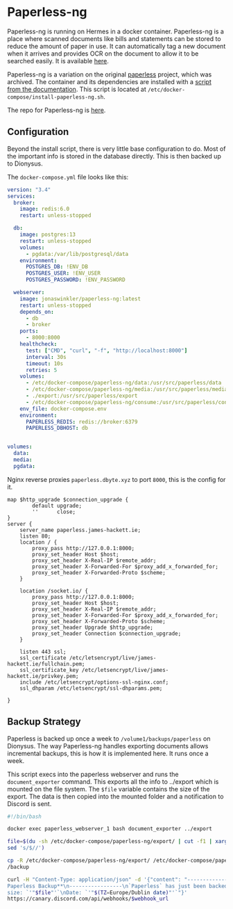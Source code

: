 # Paperless-ng

Paperless-ng is running on Hermes in a docker container. Paperless-ng is
a place where scanned documents like bills and statements can be stored to reduce the amount of paper in use. It can
automatically tag a new document when it arrives and provides OCR on the document to allow it to be searched easily.
It is available [here](https://paperless.dbyte.xyz).

Paperless-ng is a variation on the original [paperless](https://github.com/the-paperless-project/paperless) project,
which was archived. The container and its dependencies are installed with a
[script from the documentation](https://paperless-ng.readthedocs.io/en/latest/setup.html#setup-docker-script). This
script is located at `/etc/docker-compose/install-paperless-ng.sh`.

The repo for Paperless-ng is [here](https://github.com/jonaswinkler/paperless-ng).

## Configuration

Beyond the install script, there is very little base configuration to do. Most of the important info is stored in the
database directly. This is then backed up to Dionysus.

The `docker-compose.yml` file looks like this:

```yaml
version: "3.4"
services:
  broker:
    image: redis:6.0
    restart: unless-stopped

  db:
    image: postgres:13
    restart: unless-stopped
    volumes:
      - pgdata:/var/lib/postgresql/data
    environment:
      POSTGRES_DB: !ENV_DB
      POSTGRES_USER: !ENV_USER
      POSTGRES_PASSWORD: !ENV_PASSWORD

  webserver:
    image: jonaswinkler/paperless-ng:latest
    restart: unless-stopped
    depends_on:
      - db
      - broker
    ports:
      - 8000:8000
    healthcheck:
      test: ["CMD", "curl", "-f", "http://localhost:8000"]
      interval: 30s
      timeout: 10s
      retries: 5
    volumes:
      - /etc/docker-compose/paperless-ng/data:/usr/src/paperless/data
      - /etc/docker-compose/paperless-ng/media:/usr/src/paperless/media
      - ./export:/usr/src/paperless/export
      - /etc/docker-compose/paperless-ng/consume:/usr/src/paperless/consume
    env_file: docker-compose.env
    environment:
      PAPERLESS_REDIS: redis://broker:6379
      PAPERLESS_DBHOST: db


volumes:
  data:
  media:
  pgdata:
```

Nginx reverse proxies `paperless.dbyte.xyz` to port `8000`, this is the config for it.

```nginx
map $http_upgrade $connection_upgrade {
        default upgrade;
        ''      close;
}
server {
    server_name paperless.james-hackett.ie;
    listen 80;
    location / {
        proxy_pass http://127.0.0.1:8000;
        proxy_set_header Host $host;
        proxy_set_header X-Real-IP $remote_addr;
        proxy_set_header X-Forwarded-For $proxy_add_x_forwarded_for;
        proxy_set_header X-Forwarded-Proto $scheme;
    }

    location /socket.io/ {
        proxy_pass http://127.0.0.1:8000;
        proxy_set_header Host $host;
        proxy_set_header X-Real-IP $remote_addr;
        proxy_set_header X-Forwarded-For $proxy_add_x_forwarded_for;
        proxy_set_header X-Forwarded-Proto $scheme;
        proxy_set_header Upgrade $http_upgrade;
        proxy_set_header Connection $connection_upgrade;
    }

    listen 443 ssl;
    ssl_certificate /etc/letsencrypt/live/james-hackett.ie/fullchain.pem;
    ssl_certificate_key /etc/letsencrypt/live/james-hackett.ie/privkey.pem;
    include /etc/letsencrypt/options-ssl-nginx.conf;
    ssl_dhparam /etc/letsencrypt/ssl-dhparams.pem;

}
```

## Backup Strategy

Paperless is backed up once a week to `/volume1/backups/paperless` on Dionysus. The way Paperless-ng handles
exporting documents allows incremental backups, this is how it is implemented here. It runs once a week.

This script execs into the paperless webserver and runs the `document_exporter` command. This exports all the info
to ../export which is mounted on the file system. The `$file` variable contains the size of the export. The data is then
copied into the mounted folder and a notification to Discord is sent.

```bash
#!/bin/bash

docker exec paperless_webserver_1 bash document_exporter ../export

file=$(du -sh /etc/docker-compose/paperless-ng/export/ | cut -f1 | xargs |
sed 's/$//')

cp -R /etc/docker-compose/paperless-ng/export/ /etc/docker-compose/paperless-ng
/backup

curl -H "Content-Type: application/json" -d '{"content": "-----------------\n**
Paperless Backup**\n-----------------\n`Paperless` has just been backed up!\nFile
size: `'"$file"'`\nDate: `'"$(TZ=Europe/Dublin date)"'`"}'
https://canary.discord.com/api/webhooks/$webhook_url
```
